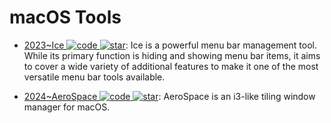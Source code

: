 # macOS Tools

- [2023~Ice ![code](https://ng-tech.icu/assets/code.svg) ![star](https://img.shields.io/github/stars/jordanbaird/Ice)](https://github.com/jordanbaird/Ice): Ice is a powerful menu bar management tool. While its primary function is hiding and showing menu bar items, it aims to cover a wide variety of additional features to make it one of the most versatile menu bar tools available.

- [2024~AeroSpace ![code](https://ng-tech.icu/assets/code.svg) ![star](https://img.shields.io/github/stars/nikitabobko/AeroSpace)](https://github.com/nikitabobko/AeroSpace): AeroSpace is an i3-like tiling window manager for macOS.
